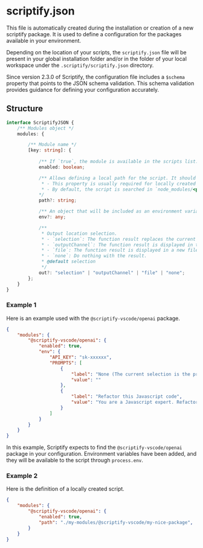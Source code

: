 # scriptify.json

This file is automatically created during the installation or creation of a new scriptify package. It is used to define a configuration for the packages available in your environment.

Depending on the location of your scripts, the `scriptify.json` file will be present in your global installation folder and/or in the folder of your local workspace under the `.scriptify/scriptify.json` directory.

Since version 2.3.0 of Scriptify, the configuration file includes a `$schema` property that points to the JSON schema validation. This schema validation provides guidance for defining your configuration accurately.

## Structure

```typescript
interface ScriptifyJSON {
    /** Modules object */
    modules: {

        /** Module name */
        [key: string]: {
            
            /** If `true`, the module is available in the scripts list. */
            enabled: boolean;

            /** Allows defining a local path for the script. It should point to the package folder that contains the `package.json` file. 
             * - This property is usually required for locally created scripts.
             * - By default, the script is searched in `node_modules/<package_name>`, which is the default location for downloaded scripts.
            */
            path?: string;

            /** An object that will be included as an environment variable under `process.env`. */
            env?: any;

            /**
             * Output location selection.
             * - `selection`: The function result replaces the current selection.
             * - `outputChannel`: The function result is displayed in the output channel.
             * - `file`: The function result is displayed in a new file.
             * - `none`: Do nothing with the result.
             * @default selection
             */
            out?: "selection" | "outputChannel" | "file" | "none";
        };
    }
}
```

### Example 1
Here is an example used with the `@scriptify-vscode/openai` package.

```json
{
    "modules": {
        "@scriptify-vscode/openai": {
            "enabled": true,
            "env": {
                "API_KEY": "sk-xxxxxx",
                "PROMPTS": [
                    {
                        "label": "None (The current selection is the prompt.)",
                        "value": ""
                    },
                    {
                        "label": "Refactor this Javascript code",
                        "value": "You are a Javascript expert. Refactors and optimizes this code."
                    }
                ]
            }
        }
    }
}
```

In this example, Scriptify expects to find the `@scriptify-vscode/openai` package in your configuration. Environment variables have been added, and they will be available to the script through `process.env`.

### Example 2

Here is the definition of a locally created script.

```json
{
    "modules": {
        "@scriptify-vscode/openai": {
            "enabled": true,
            "path": "./my-modules/@scriptify-vscode/my-nice-package",
        }
    }
}
```
